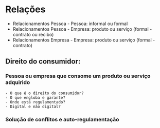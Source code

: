 # Relações

  - Relacionamentos Pessoa - Pessoa: informal ou formal
  - Relacionamentos Pessoa - Empresa: produto ou serviço (formal - contrato ou recibo)
  - Relacionamentos Empresa - Empresa: produto ou serviço (formal - contrato)

## Direito do consumidor: 

### Pessoa ou empresa que consome um produto ou serviço adquirido
    - O que é o direito do consumidor?
    - O que engloba e garante?
    - Onde está regulamentado?
    - Digital e não digital?
    
### Solução de conflitos e auto-regulamentação
